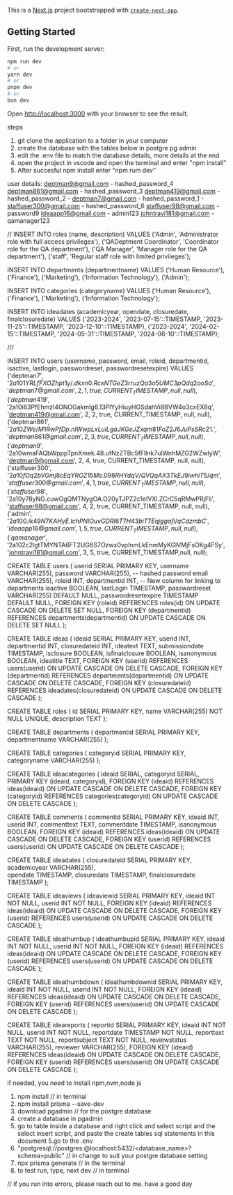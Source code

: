 This is a [Next.js](https://nextjs.org/) project bootstrapped with [`create-next-app`](https://github.com/vercel/next.js/tree/canary/packages/create-next-app).

## Getting Started

First, run the development server:

```bash
npm run dev
# or
yarn dev
# or
pnpm dev
# or
bun dev
```

Open [http://localhost:3000](http://localhost:3000) with your browser to see the result.


steps
1. git clone the application to a folder in your computer
2. create the database with the tables below in postgre pg admin
3. edit the .env file to match the database details, more details at the end
4. open the project in vscode and open the terminal and enter "npm install"
5. After succesful npm install enter "npm rum dev"


user details:
deptman9@gmail.com - hashed_password_4
deptman861@gmail.com - hashed_password_3
deptman419@gmail.com - hashed_password_2            -
deptman7@gmail.com - hashed_password_1              -
staffuser300@gmail.com - hashed_password_6
staffuser98@gmail.com -  password9
ideaapp16@gmail.com - admin123
johntravi181@gmail.com - qamanager123

//
INSERT INTO roles (name, description)
VALUES
    ('Admin', 'Administrator role with full access privileges'),
    ('QADeptment Coordinator', 'Coordinator role for the QA department'),
    ('QA Manager', 'Manager role for the QA department'),
    ('staff', 'Regular staff role with limited privileges');

INSERT INTO departments (departmentname)
VALUES
    ('Human Resource'),
    ('Finance'),
    ('Marketing'),
    ('Information Technology'),
	('Admin');

INSERT INTO categories (categoryname)
VALUES
    ('Human Resource'),
    ('Finance'),
    ('Marketing'),
    ('Information Technology');

INSERT INTO ideadates (academicyear, opendate, closuredate, finalclosuredate)
VALUES
    ('2023-2024', '2023-07-15'::TIMESTAMP, '2023-11-25'::TIMESTAMP, '2023-12-10'::TIMESTAMP),
    ('2023-2024', '2024-02-15'::TIMESTAMP, '2024-05-31'::TIMESTAMP, '2024-06-10'::TIMESTAMP);

///


INSERT INTO users (username, password, email, roleid, departmentid, isactive, lastlogin, passwordreset, passwordresetexpire)
VALUES
  ('deptman7', '$2a$10$1YRLfFXOZhpt1y/.dkxn0.RcxNTGeZ3rruzQa3o5UMC3pQdq2ooSa', 'deptman7@gmail.com', 2, 1, true, CURRENT_TIMESTAMP, null, null),
  ('deptman419', '$2a$10$i63PfEhmzI4ONOGakmIg6.13PlYyHiuyHGSdahVi8BVW4o3cxEX8q', 'deptman419@gmail.com', 2, 2, true, CURRENT_TIMESTAMP, null, null),
  ('deptman861', '$2a$10$ZWe/M1RwPfDp.nIWwpLxLuiLgaJKGeJZxqm81FoZ2J6JuPsSRc21.', 'deptman861@gmail.com', 2, 3, true, CURRENT_TIMESTAMP, null, null),
  ('deptman9', '$2a$10$wmaFAQbWpppTpnXmek.48.ufNzZTBc5fFllnk7ulWnhMZG2WZwlyW', 'deptman9@gmail.com', 2, 4, true, CURRENT_TIMESTAMP, null, null),
  ('staffuser300', '$2a$10$fOq2bVGmj8cEqYROZ15Ms.098RHYdqV/QVQqAX3TkEJ9iwhiT5/qm', 'staffuser300@gmail.com', 4, 1, true, CURRENT_TIMESTAMP, null, null),
  ('staffuser98', '$2a$10$y78yNG.cuwOgQMTNygOA.O20yTJPZ2c1eIVXl.ZCrC5qRMwPRjFli', 'staffuser98@gmail.com', 4, 2, true, CURRENT_TIMESTAMP, null, null),
 ('admin', '$2a$10$0.ik49N7KAHyE.lchPNlOuvGDRl6T7H43biT7Eqjggafi/qCdzmbC', 'ideaapp16@gmail.com', 1, 5, true, CURRENT_TIMESTAMP,null, null),
('qamanager', '$2a$10$2c2lgtTMYNTA6FT2UG6S7Ozwx0vpInmLkEnmMyKGlVMjFsOKg4FSy', 'johntravi181@gmail.com', 3, 5, true, CURRENT_TIMESTAMP,null, null);
  
CREATE TABLE users (
    userid SERIAL PRIMARY KEY,
    username VARCHAR(255),
    password VARCHAR(255), -- hashed password
    email VARCHAR(255),
    roleid INT,
    departmentid INT, -- New column for linking to departments
    isactive BOOLEAN,
    lastLogin TIMESTAMP,
    passwordreset VARCHAR(255) DEFAULT NULL,
    passwordresetexpire TIMESTAMP DEFAULT NULL,
    FOREIGN KEY (roleid) REFERENCES roles(id) ON UPDATE CASCADE ON DELETE SET NULL,
    FOREIGN KEY (departmentid) REFERENCES departments(departmentid) ON UPDATE CASCADE ON DELETE SET NULL
);

CREATE TABLE ideas (
    ideaid SERIAL PRIMARY KEY,
    userid INT,
    departmentid INT,
    closuredateid INT,
    ideatext TEXT,
    submissiondate TIMESTAMP,
    isclosure BOOLEAN,
    isfinalclosure BOOLEAN,
    isanonymous BOOLEAN,
    ideatitle TEXT,
    FOREIGN KEY (userid) REFERENCES users(userid) ON UPDATE CASCADE ON DELETE CASCADE,
    FOREIGN KEY (departmentid) REFERENCES departments(departmentid) ON UPDATE CASCADE ON DELETE CASCADE,
    FOREIGN KEY (closuredateid) REFERENCES ideadates(closuredateid) ON UPDATE CASCADE ON DELETE CASCADE
);

CREATE TABLE roles (
    id SERIAL PRIMARY KEY,
    name VARCHAR(255) NOT NULL UNIQUE,
    description TEXT
);

CREATE TABLE departments (
    departmentid SERIAL PRIMARY KEY,
    departmentname VARCHAR(255)
);

CREATE TABLE categories (
    categoryid SERIAL PRIMARY KEY,
    categoryname VARCHAR(255)
);

CREATE TABLE ideacategories (
    ideaid SERIAL,
    categoryid SERIAL,
    PRIMARY KEY (ideaid, categoryid), 
    FOREIGN KEY (ideaid) REFERENCES ideas(ideaid) ON UPDATE CASCADE ON DELETE CASCADE,
    FOREIGN KEY (categoryid) REFERENCES categories(categoryid) ON UPDATE CASCADE ON DELETE CASCADE
);

CREATE TABLE comments (
    commentid SERIAL PRIMARY KEY,
    ideaid INT,
    userid INT,
    commenttext TEXT,
    commentdate TIMESTAMP,
    isanonymous BOOLEAN,
    FOREIGN KEY (ideaid) REFERENCES ideas(ideaid) ON UPDATE CASCADE ON DELETE CASCADE,
    FOREIGN KEY (userid) REFERENCES users(userid) ON UPDATE CASCADE ON DELETE CASCADE
);


CREATE TABLE ideadates (
    closuredateid SERIAL PRIMARY KEY,
    academicyear VARCHAR(255),    
	opendate TIMESTAMP,
    closuredate TIMESTAMP,
    finalclosuredate TIMESTAMP
);

CREATE TABLE ideaviews (
    ideaviewid SERIAL PRIMARY KEY,
    ideaid INT NOT NULL,
    userid INT NOT NULL,
    FOREIGN KEY (ideaid) REFERENCES ideas(ideaid) ON UPDATE CASCADE ON DELETE CASCADE,
    FOREIGN KEY (userid) REFERENCES users(userid) ON UPDATE CASCADE ON DELETE CASCADE
);

CREATE TABLE ideathumbup (
    ideathumbupid SERIAL PRIMARY KEY,
    ideaid INT NOT NULL,
    userid INT NOT NULL,
    FOREIGN KEY (ideaid) REFERENCES ideas(ideaid) ON UPDATE CASCADE ON DELETE CASCADE,
    FOREIGN KEY (userid) REFERENCES users(userid) ON UPDATE CASCADE ON DELETE CASCADE
);


CREATE TABLE ideathumbdown (
    ideathumbdownid SERIAL PRIMARY KEY,
    ideaid INT NOT NULL,
    userid INT NOT NULL,
    FOREIGN KEY (ideaid) REFERENCES ideas(ideaid) ON UPDATE CASCADE ON DELETE CASCADE,
    FOREIGN KEY (userid) REFERENCES users(userid) ON UPDATE CASCADE ON DELETE CASCADE
);




CREATE TABLE ideareports (
    reportid SERIAL PRIMARY KEY,
    ideaid INT NOT NULL,
    userid INT NOT NULL,
    reportdate TIMESTAMP NOT NULL,
    reporttext TEXT NOT NULL,
    reportsubject TEXT NOT NULL,
    reviewstatus VARCHAR(255),
    reviewer VARCHAR(255),
    FOREIGN KEY (ideaid) REFERENCES ideas(ideaid) ON UPDATE CASCADE ON DELETE CASCADE,
    FOREIGN KEY (userid) REFERENCES users(userid) ON UPDATE CASCADE ON DELETE CASCADE
);




if needed, you need to install npm,nvm,node js 
1. npm install // in terminal
2. npm install prisma --save-dev
2. download pgadmin // for the postgre database
3. create a database in pgadmin
4. go to table inside a database and right click and select script and the select insert script, and paste the create tables  sql  statements in this document
5.go to the .env 
6. "postgresql://postgres:<password>@localhost:5432/<database_name>?schema=public" // in change to suit your postgre database setting
7. npx prisma generate // in the terminal
8. to test run, type,  next dev // in terminal

// if you run into errors, please reach out to me. have a good day